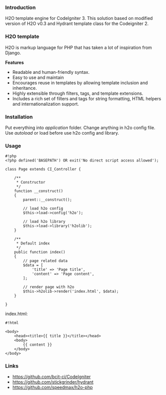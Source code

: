 ### Introduction ###

H2O template engine for CodeIgniter 3. This solution based on modified version of H2O v0.3 and Hydrant template class for the Codeigniter 2.

### H2O template ###

H2O is markup language for PHP that has taken a lot of inspiration from Django.

**Features**

* Readable and human-friendly syntax.
* Easy to use and maintain
* Encourages reuse in templates by allowing template inclusion and inheritance.
* Highly extensible through filters, tags, and template extensions.
* Includes a rich set of filters and tags for string formatting, HTML helpers and internationalization support.

### Installation ###

Put everything into *application* folder. Change anything in h2o config file. Use *autoload* or load before use h2o config and library.

### Usage ###

```
#!php
<?php defined('BASEPATH') OR exit('No direct script access allowed');

class Page extends CI_Controller {

	/**
	 * Constructor
	 */
	function __construct()
	{
		parent::__construct();

		// load h2o config
		$this->load->config('h2o');

		// load h2o library
		$this->load->library('h2olib');
	}

	/**
	 * Default index
	 */
	public function index() 
	{
		// page related data
		$data = [
			'title' => 'Page title',
			'content' => 'Page content',
		];

		// render page with h2o
		$this->h2olib->render('index.html', $data);
	}

}
```
index.html:
```
#!html

<body>
    <head><title>{{ title }}</title></head>
    <body>
        {{ content }}
    </body>
</body>
```



### Links ###

* https://github.com/bcit-ci/CodeIgniter
* https://github.com/stickgrinder/hydrant
* https://github.com/speedmax/h2o-php